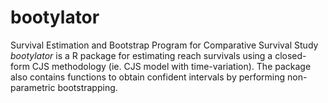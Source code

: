 # bootylator
Survival Estimation and Bootstrap Program for Comparative Survival Study
*bootylator* is a R package for estimating reach survivals using a closed-form CJS methodology (ie. CJS model with time-variation). The package also contains functions to obtain confident intervals by performing non-parametric bootstrapping.
